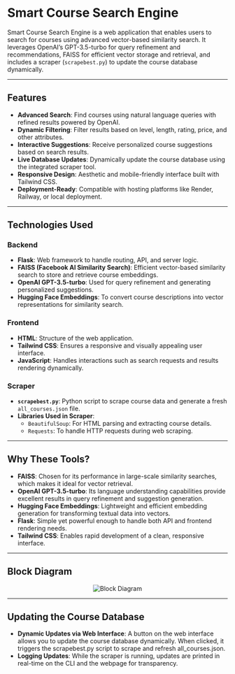 # Smart Course Search Engine

Smart Course Search Engine is a web application that enables users to search for courses using advanced vector-based similarity search. It leverages OpenAI’s GPT-3.5-turbo for query refinement and recommendations, FAISS for efficient vector storage and retrieval, and includes a scraper (`scrapebest.py`) to update the course database dynamically.

---

## Features

- **Advanced Search**: Find courses using natural language queries with refined results powered by OpenAI.
- **Dynamic Filtering**: Filter results based on level, length, rating, price, and other attributes.
- **Interactive Suggestions**: Receive personalized course suggestions based on search results.
- **Live Database Updates**: Dynamically update the course database using the integrated scraper tool.
- **Responsive Design**: Aesthetic and mobile-friendly interface built with Tailwind CSS.
- **Deployment-Ready**: Compatible with hosting platforms like Render, Railway, or local deployment.

---

## Technologies Used

### Backend
- **Flask**: Web framework to handle routing, API, and server logic.
- **FAISS (Facebook AI Similarity Search)**: Efficient vector-based similarity search to store and retrieve course embeddings.
- **OpenAI GPT-3.5-turbo**: Used for query refinement and generating personalized suggestions.
- **Hugging Face Embeddings**: To convert course descriptions into vector representations for similarity search.

### Frontend
- **HTML**: Structure of the web application.
- **Tailwind CSS**: Ensures a responsive and visually appealing user interface.
- **JavaScript**: Handles interactions such as search requests and results rendering dynamically.

### Scraper
- **`scrapebest.py`**: Python script to scrape course data and generate a fresh `all_courses.json` file.
- **Libraries Used in Scraper**:
  - `BeautifulSoup`: For HTML parsing and extracting course details.
  - `Requests`: To handle HTTP requests during web scraping.

---

## Why These Tools?

- **FAISS**: Chosen for its performance in large-scale similarity searches, which makes it ideal for vector retrieval.
- **OpenAI GPT-3.5-turbo**: Its language understanding capabilities provide excellent results in query refinement and suggestion generation.
- **Hugging Face Embeddings**: Lightweight and efficient embedding generation for transforming textual data into vectors.
- **Flask**: Simple yet powerful enough to handle both API and frontend rendering needs.
- **Tailwind CSS**: Enables rapid development of a clean, responsive interface.

---

## Block Diagram

<p align="center">
    <img src="https://i.imgur.com/EsBw0vy.png" alt="Block Diagram">
</p>

---

## Updating the Course Database

- **Dynamic Updates via Web Interface**:
    A button on the web interface allows you to update the course database dynamically.
    When clicked, it triggers the scrapebest.py script to scrape and refresh all_courses.json.
- **Logging Updates**:
    While the scraper is running, updates are printed in real-time on the CLI and the webpage for transparency.
